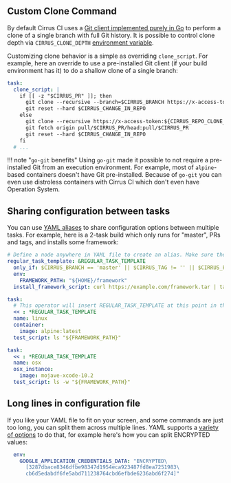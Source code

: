 ## Custom Clone Command

By default Cirrus CI uses a [Git client implemented purely in Go](https://github.com/src-d/go-git) to perform a clone of
a single branch with full Git history. It is possible to control clone depth via `CIRRUS_CLONE_DEPTH` [environment variable](#behavioral-environment-variables).

Customizing clone behavior is a simple as overriding `clone_script`. For example, here an override to use a pre-installed
Git client (if your build environment has it) to do a shallow clone of a single branch:

```yaml
task:
  clone_script: |
    if [[ -z "$CIRRUS_PR" ]]; then
      git clone --recursive --branch=$CIRRUS_BRANCH https://x-access-token:${CIRRUS_REPO_CLONE_TOKEN}@github.com/${CIRRUS_REPO_FULL_NAME}.git $CIRRUS_WORKING_DIR
      git reset --hard $CIRRUS_CHANGE_IN_REPO
    else
      git clone --recursive https://x-access-token:${CIRRUS_REPO_CLONE_TOKEN}@github.com/${CIRRUS_REPO_FULL_NAME}.git $CIRRUS_WORKING_DIR
      git fetch origin pull/$CIRRUS_PR/head:pull/$CIRRUS_PR
      git reset --hard $CIRRUS_CHANGE_IN_REPO
    fi
  # ...
```

!!! note "`go-git` benefits"
    Using `go-git` made it possible to not require a pre-installed Git from an execution environment. For example, 
    most of `alpine`-based containers doesn't have Git pre-installed. Because of `go-git` you can even use distroless 
    containers with Cirrus CI which don't even have Operation System.

## Sharing configuration between tasks

You can use [YAML aliases](https://yaml.org/spec/1.2/spec.html#id2786196) to share configuration options between
multiple tasks. For example, here is a 2-task build which only runs for "master", PRs and tags, and installs some
framework:

```yaml
# Define a node anywhere in YAML file to create an alias. Make sure the name doesn't clash with an existing keyword.
regular_task_template: &REGULAR_TASK_TEMPLATE
  only_if: $CIRRUS_BRANCH == 'master' || $CIRRUS_TAG != '' || $CIRRUS_PR != ''
  env:
    FRAMEWORK_PATH: "${HOME}/framework"
  install_framework_script: curl https://example.com/framework.tar | tar -C "${FRAMEWORK_PATH}" -x

task:
  # This operator will insert REGULAR_TASK_TEMPLATE at this point in the task node.
  << : *REGULAR_TASK_TEMPLATE
  name: linux
  container:
    image: alpine:latest
  test_script: ls "${FRAMEWORK_PATH}"

task:
  << : *REGULAR_TASK_TEMPLATE
  name: osx
  osx_instance:
    image: mojave-xcode-10.2
  test_script: ls -w "${FRAMEWORK_PATH}"
```

## Long lines in configuration file

If you like your YAML file to fit on your screen, and some commands are just too long, you can split them across multiple
lines. YAML supports a [variety of options](https://yaml-multiline.info/) to do that, for example here's how you can split
ENCRYPTED values:

```yaml
  env:
    GOOGLE_APPLICATION_CREDENTIALS_DATA: "ENCRYPTED\
      [3287dbace8346dfbe98347d1954eca923487fd8ea7251983\
      cb6d5edabdf6fe5abd711238764cbd6efbde6236abd6f274]"
```
